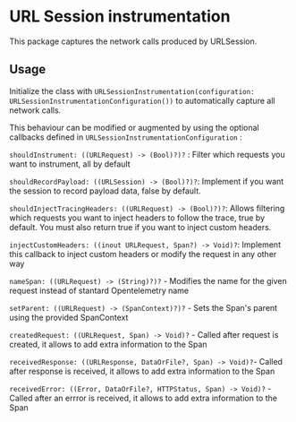 # URL Session instrumentation

This package captures the network calls produced by URLSession.


## Usage 

Initialize the class with  `URLSessionInstrumentation(configuration: URLSessionInstrumentationConfiguration())` to automatically capture all network calls.

This behaviour can be modified or augmented by using the optional callbacks defined in `URLSessionInstrumentationConfiguration` :

`shouldInstrument: ((URLRequest) -> (Bool)?)?` :  Filter which requests you want to instrument, all by default

`shouldRecordPayload: ((URLSession) -> (Bool)?)?`: Implement if you want the session to record payload data, false by default.

`shouldInjectTracingHeaders: ((URLRequest) -> (Bool)?)?`: Allows filtering which requests you want to inject headers to follow the trace, true by default. You must also return true if you want to inject custom headers.

`injectCustomHeaders: ((inout URLRequest, Span?) -> Void)?`: Implement this callback to inject custom headers or modify the request in any other way

`nameSpan: ((URLRequest) -> (String)?)?` - Modifies the name for the given request instead of stantard Opentelemetry name

`setParent: ((URLRequest) -> (SpanContext)?)?` - Sets the Span's parent using the provided SpanContext

`createdRequest: ((URLRequest, Span) -> Void)?` - Called after request is created,  it allows to add extra information to the Span

`receivedResponse: ((URLResponse, DataOrFile?, Span) -> Void)?`- Called after response is received,  it allows to add extra information to the Span

`receivedError: ((Error, DataOrFile?, HTTPStatus, Span) -> Void)?` -  Called after an errror is received,  it allows to add extra information to the Span


